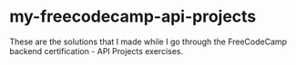 # my-freecodecamp-api-projects
These are the solutions that I made while I go through the FreeCodeCamp backend certification - API Projects exercises.
